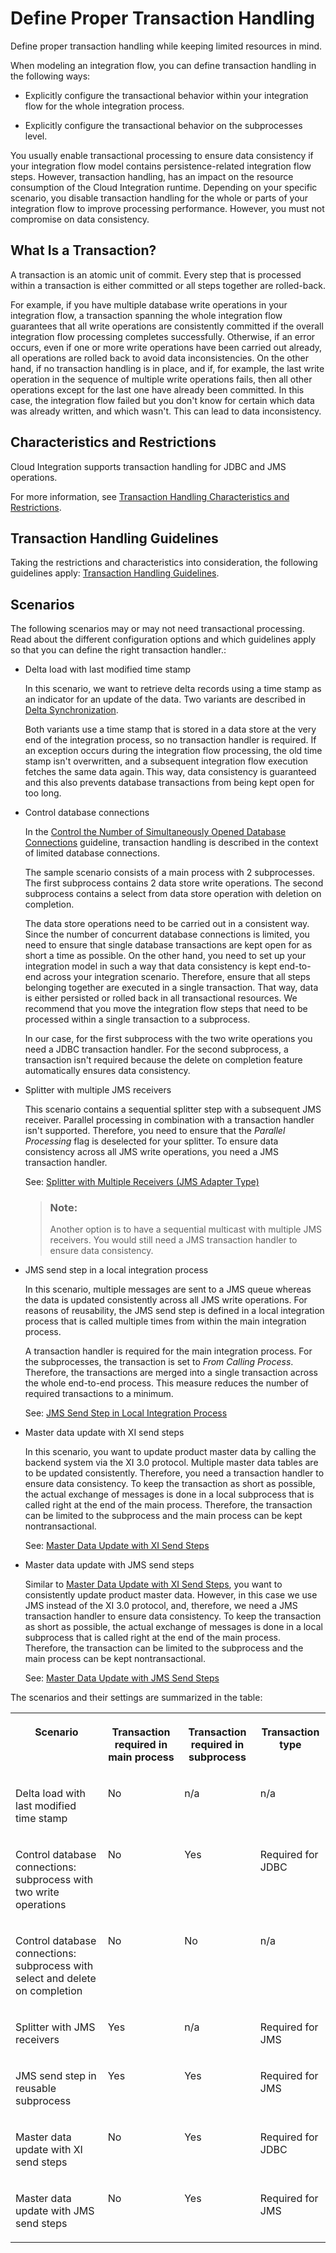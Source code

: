 <!-- loio1c3196315d5a46a293d350b73dc2ccd5 -->

# Define Proper Transaction Handling

Define proper transaction handling while keeping limited resources in mind.

When modeling an integration flow, you can define transaction handling in the following ways:

-   Explicitly configure the transactional behavior within your integration flow for the whole integration process.

-   Explicitly configure the transactional behavior on the subprocesses level.


You usually enable transactional processing to ensure data consistency if your integration flow model contains persistence-related integration flow steps. However, transaction handling, has an impact on the resource consumption of the Cloud Integration runtime. Depending on your specific scenario, you disable transaction handling for the whole or parts of your integration flow to improve processing performance. However, you must not compromise on data consistency.



<a name="loio1c3196315d5a46a293d350b73dc2ccd5__section_bgx_1f5_w4b"/>

## What Is a Transaction?

A transaction is an atomic unit of commit. Every step that is processed within a transaction is either committed or all steps together are rolled-back.

For example, if you have multiple database write operations in your integration flow, a transaction spanning the whole integration flow guarantees that all write operations are consistently committed if the overall integration flow processing completes successfully. Otherwise, if an error occurs, even if one or more write operations have been carried out already, all operations are rolled back to avoid data inconsistencies. On the other hand, if no transaction handling is in place, and if, for example, the last write operation in the sequence of multiple write operations fails, then all other operations except for the last one have already been committed. In this case, the integration flow failed but you don't know for certain which data was already written, and which wasn't. This can lead to data inconsistency.



<a name="loio1c3196315d5a46a293d350b73dc2ccd5__section_ktq_kf5_w4b"/>

## Characteristics and Restrictions

Cloud Integration supports transaction handling for JDBC and JMS operations.

For more information, see [Transaction Handling Characteristics and Restrictions](transaction-handling-characteristics-and-restrictions-2388efb.md).



<a name="loio1c3196315d5a46a293d350b73dc2ccd5__section_qvr_n35_w4b"/>

## Transaction Handling Guidelines

Taking the restrictions and characteristics into consideration, the following guidelines apply: [Transaction Handling Guidelines](transaction-handling-guidelines-52e3f67.md).



<a name="loio1c3196315d5a46a293d350b73dc2ccd5__section_m1h_hj5_w4b"/>

## Scenarios

The following scenarios may or may not need transactional processing. Read about the different configuration options and which guidelines apply so that you can define the right transaction handler.:

-   Delta load with last modified time stamp

    In this scenario, we want to retrieve delta records using a time stamp as an indicator for an update of the data. Two variants are described in [Delta Synchronization](delta-synchronization-012be7e.md).

    Both variants use a time stamp that is stored in a data store at the very end of the integration process, so no transaction handler is required. If an exception occurs during the integration flow processing, the old time stamp isn't overwritten, and a subsequent integration flow execution fetches the same data again. This way, data consistency is guaranteed and this also prevents database transactions from being kept open for too long.

-   Control database connections

    In the [Control the Number of Simultaneously Opened Database Connections](control-the-number-of-simultaneously-opened-database-connections-90628e9.md) guideline, transaction handling is described in the context of limited database connections.

    The sample scenario consists of a main process with 2 subprocesses. The first subprocess contains 2 data store write operations. The second subprocess contains a select from data store operation with deletion on completion.

    The data store operations need to be carried out in a consistent way. Since the number of concurrent database connections is limited, you need to ensure that single database transactions are kept open for as short a time as possible. On the other hand, you need to set up your integration model in such a way that data consistency is kept end-to-end across your integration scenario. Therefore, ensure that all steps belonging together are executed in a single transaction. That way, data is either persisted or rolled back in all transactional resources. We recommend that you move the integration flow steps that need to be processed within a single transaction to a subprocess.

    In our case, for the first subprocess with the two write operations you need a JDBC transaction handler. For the second subprocess, a transaction isn't required because the delete on completion feature automatically ensures data consistency.

-   Splitter with multiple JMS receivers

    This scenario contains a sequential splitter step with a subsequent JMS receiver. Parallel processing in combination with a transaction handler isn't supported. Therefore, you need to ensure that the *Parallel Processing* flag is deselected for your splitter. To ensure data consistency across all JMS write operations, you need a JMS transaction handler.

    See: [Splitter with Multiple Receivers \(JMS Adapter Type\)](splitter-with-multiple-receivers-jms-adapter-type-fc2755c.md)

    > ### Note:  
    > Another option is to have a sequential multicast with multiple JMS receivers. You would still need a JMS transaction handler to ensure data consistency.

-   JMS send step in a local integration process

    In this scenario, multiple messages are sent to a JMS queue whereas the data is updated consistently across all JMS write operations. For reasons of reusability, the JMS send step is defined in a local integration process that is called multiple times from within the main integration process.

    A transaction handler is required for the main integration process. For the subprocesses, the transaction is set to *From Calling Process*. Therefore, the transactions are merged into a single transaction across the whole end-to-end process. This measure reduces the number of required transactions to a minimum.

    See: [JMS Send Step in Local Integration Process](jms-send-step-in-local-integration-process-a5644c8.md)

-   Master data update with XI send steps

    In this scenario, you want to update product master data by calling the backend system via the XI 3.0 protocol. Multiple master data tables are to be updated consistently. Therefore, you need a transaction handler to ensure data consistency. To keep the transaction as short as possible, the actual exchange of messages is done in a local subprocess that is called right at the end of the main process. Therefore, the transaction can be limited to the subprocess and the main process can be kept nontransactional.

    See: [Master Data Update with XI Send Steps](master-data-update-with-xi-send-steps-5fb0541.md)

-   Master data update with JMS send steps

    Similar to [Master Data Update with XI Send Steps](master-data-update-with-xi-send-steps-5fb0541.md), you want to consistently update product master data. However, in this case we use JMS instead of the XI 3.0 protocol, and, therefore, we need a JMS transaction handler to ensure data consistency. To keep the transaction as short as possible, the actual exchange of messages is done in a local subprocess that is called right at the end of the main process. Therefore, the transaction can be limited to the subprocess and the main process can be kept nontransactional.

    See: [Master Data Update with JMS Send Steps](master-data-update-with-jms-send-steps-1c3e583.md)


The scenarios and their settings are summarized in the table:


<table>
<tr>
<th valign="top">

Scenario



</th>
<th valign="top">

Transaction required in main process



</th>
<th valign="top">

Transaction required in subprocess



</th>
<th valign="top">

Transaction type



</th>
</tr>
<tr>
<td valign="top">

Delta load with last modified time stamp



</td>
<td valign="top">

No



</td>
<td valign="top">

n/a



</td>
<td valign="top">

n/a



</td>
</tr>
<tr>
<td valign="top">

Control database connections: subprocess with two write operations



</td>
<td valign="top">

No



</td>
<td valign="top">

Yes



</td>
<td valign="top">

Required for JDBC



</td>
</tr>
<tr>
<td valign="top">

Control database connections: subprocess with select and delete on completion



</td>
<td valign="top">

No



</td>
<td valign="top">

No



</td>
<td valign="top">

n/a



</td>
</tr>
<tr>
<td valign="top">

Splitter with JMS receivers



</td>
<td valign="top">

Yes



</td>
<td valign="top">

n/a



</td>
<td valign="top">

Required for JMS



</td>
</tr>
<tr>
<td valign="top">

JMS send step in reusable subprocess



</td>
<td valign="top">

Yes



</td>
<td valign="top">

Yes



</td>
<td valign="top">

Required for JMS



</td>
</tr>
<tr>
<td valign="top">

Master data update with XI send steps



</td>
<td valign="top">

No



</td>
<td valign="top">

Yes



</td>
<td valign="top">

Required for JDBC



</td>
</tr>
<tr>
<td valign="top">

Master data update with JMS send steps



</td>
<td valign="top">

No



</td>
<td valign="top">

Yes



</td>
<td valign="top">

Required for JMS



</td>
</tr>
</table>

